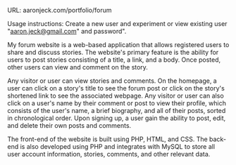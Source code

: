 URL: aaronjeck.com/portfolio/forum

Usage instructions: Create a new user and experiment or view existing user "aaron.jeck@gmail.com" and password".

My forum website is a web-based application that allows registered users to share and discuss stories. The website's primary feature is the ability for users to post stories consisting of a title, a link, and a body. Once posted, other users can view and comment on the story.

Any visitor or user can view stories and comments. On the homepage, a user can click on a story's title to see the forum post or click on the story's shortened link to see the associated webpage. Any visitor or user can also click on a user's name by their comment or post to view their profile, which consists of the user's name, a brief biography, and all of their posts, sorted in chronological order. Upon signing up, a user gain the ability to post, edit, and delete their own posts and comments.

The front-end of the website is built using PHP, HTML, and CSS. The back-end is also developed using PHP and integrates with MySQL to store all user account information, stories, comments, and other relevant data. 
